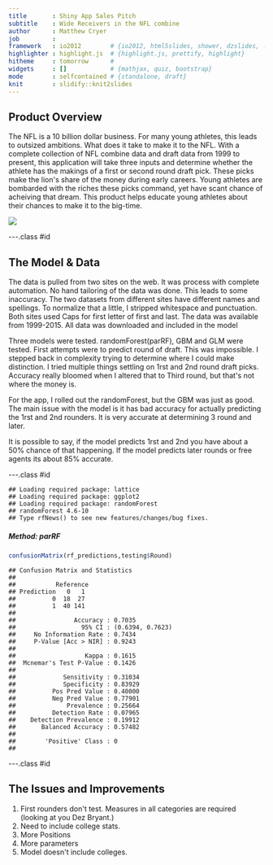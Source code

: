 ```yaml
---
title       : Shiny App Sales Pitch 
subtitle    : Wide Receivers in the NFL combine
author      : Matthew Cryer
job         : 
framework   : io2012        # {io2012, html5slides, shower, dzslides, ...}
highlighter : highlight.js  # {highlight.js, prettify, highlight}
hitheme     : tomorrow      # 
widgets     : []            # {mathjax, quiz, bootstrap}
mode        : selfcontained # {standalone, draft}
knit        : slidify::knit2slides
---
```


## Product Overview

The NFL is a 10 billion dollar business.  For many young athletes, this leads to outsized ambitions.  What does it take to make it to the NFL.  With a complete collection of NFL combine data and draft data from 1999 to present, this application will take three inputs and determine whether the athlete has the makings of a first or second round draft pick.  These picks make the lion's share of the money during early careers.  Young athletes are bombarded with the riches these picks command, yet have scant chance of acheiving that dream.  This product helps educate young athletes about their chances to make it to the big-time.

<img src='http://www.autisminvestigated.com/wp-content/uploads/2015/01/money.jpg'></img>

---.class #id

## The Model & Data
The data is pulled from two sites on the web.  It was process with complete automation.  No hand tailoring of the data was done.  This leads to some inaccuracy.  The two datasets from different sites have different names and spellings.  To normalize that a little, I stripped whitespace and punctuation.  Both sites used Caps for first letter of first and last.
The data was available from 1999-2015.  All data was downloaded and included in the model

Three models were tested.  randomForest(parRF), GBM and GLM were tested.
First attempts were to predict round of draft.  This was impossible.  I stepped back in complexity trying to determine where I could make distinction.  I tried multiple things settling on 1rst and 2nd round draft picks.  Accuracy really bloomed when I altered that to Third round, but that's not where the money is.

For the app, I rolled out the randomForest, but the GBM was just as good.  The main issue with the model is it has bad accuracy for actually predicting the 1rst and 2nd rounders.  It is very accurate at determining 3 round and later.

It is possible to say, if the model predicts 1rst and 2nd you have about a 50% chance of that happening.  If the model predicts later rounds or free agents its about 85% accurate.

---.class #id



```
## Loading required package: lattice
## Loading required package: ggplot2
## Loading required package: randomForest
## randomForest 4.6-10
## Type rfNews() to see new features/changes/bug fixes.
```

##### Method: parRF



```r
confusionMatrix(rf_predictions,testing$Round)
```

```
## Confusion Matrix and Statistics
## 
##           Reference
## Prediction   0   1
##          0  18  27
##          1  40 141
##                                           
##                Accuracy : 0.7035          
##                  95% CI : (0.6394, 0.7623)
##     No Information Rate : 0.7434          
##     P-Value [Acc > NIR] : 0.9243          
##                                           
##                   Kappa : 0.1615          
##  Mcnemar's Test P-Value : 0.1426          
##                                           
##             Sensitivity : 0.31034         
##             Specificity : 0.83929         
##          Pos Pred Value : 0.40000         
##          Neg Pred Value : 0.77901         
##              Prevalence : 0.25664         
##          Detection Rate : 0.07965         
##    Detection Prevalence : 0.19912         
##       Balanced Accuracy : 0.57482         
##                                           
##        'Positive' Class : 0               
## 
```

---.class #id

## The Issues and Improvements

1. First rounders don't test.  Measures in all categories are required (looking at you Dez Bryant.)
2. Need to include college stats.
3. More Positions
4. More parameters
5. Model doesn't include colleges.





